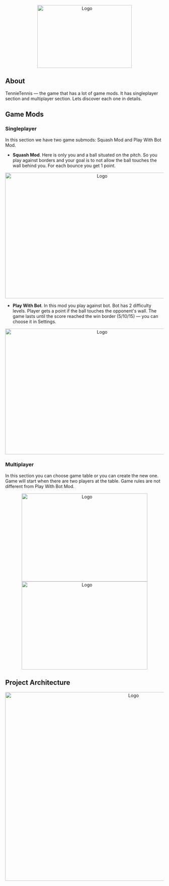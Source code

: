 <p align="center"><img src="https://i.ibb.co/BLnfR6f/logo.png" alt="Logo" width="300px" height="200"/></p>

## About
TennieTennis — the game that has a lot of game mods. It has singleplayer section and multiplayer section. Lets discover each one in details.

## Game Mods
### Singleplayer

In this section we have two game submods: Squash Mod and Play With Bot Mod.
* **Squash Mod**. Here is only you and a ball situated on the pitch. So you play against borders and your goal is to not allow the ball touches the wall behind you. 
For each bounce you get 1 point. 
<p align="center"><img src="https://i.ibb.co/dG9JwKW/r4.png" alt="Logo" width="600px" height="400"/></p>

* **Play With Bot**. In this mod you play against bot. Bot has 2 difficulty levels. Player gets a point if the ball touches the opponent's wall. The game lasts until the score 
reached the win border (5/10/15) — you can choose it in Settings.
<p align="center"><img src="https://i.ibb.co/h95XQ5T/r6.png" alt="Logo" width="600px" height="400"/></p>

### Multiplayer

In this section you can choose game table or you can create the new one. Game will start when there are two players at the table. Game rules are not different from Play With Bot Mod.
<p align="center"><img src="https://i.ibb.co/Gn2Q77f/r10.png" alt="Logo" width="400px" height="280"/>
<img src="https://i.ibb.co/h95XQ5T/r6.png" alt="Logo" width="400px" height="280"/></p>

## Project Architecture
<p align="center"><img src="https://i.ibb.co/VM5WfzY/scheme.png" alt="Logo" width="800px" height="600"/></p>
